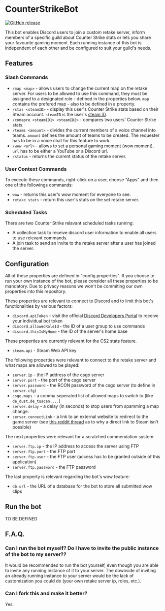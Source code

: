# CounterStrikeBot

[![GitHub release](https://img.shields.io/github/v/release/janesth/CounterStrikeBot)](https://github.com/janesth/CounterStrikeBot)

This bot enables Discord users to join a custom retake server, inform members of a specific guild about Counter Strike stats or lets you share your favourite gaming moment. Each running instance of this bot is independent of each other and be configured to suit your guild's needs.

## Features

### Slash Commands

- `/map <map>` - allows users to change the current map on the retake server. For users to be allowed to use this command, they must be assigned to a designated role - defined in the properties below. `map` contains the prefered map - also to be defined in a property.
- `/stas <steamID>` - display this user's Counter Strike stats based on their Steam account. `steamID` is the user's [steam ID](https://www.steamidfinder.com/).
- `/comapre <steamID1> <steamID2>` - compares two users' Counter Strike stats.
- `/teams <amount>` - divides the current members of a voice channel into teams. `amount` defines the amount of teams to be created. The requester has to be in a voice chat for this feature to work.
- `/wow <url>` - allows to set a personal gaming moment (wow moment). `url` has to be either a YouTube or a Discord url.
- `/status` - returns the current status of the retake server.

### User Context Commands

To execute these commands, right-click on a user, choose "Apps" and then one of the followings commands:

- `wow` - returns this user's wow moment for everyone to see.
- `retake stats` - return this user's stats on the set retake server.

### Scheduled Tasks

There are two Counter Strike relavant scheduled tasks running:

- A collection task to receive discord user information to enable all users to use relevant commands.
- A join task to send an invite to the retake server after a user has joined the server.

## Configuration

All of these properties are defined in "config.properties". If you choose to run your own instance of the bot, please consider all these properties to be mandatory. Due to privacy reasons we won't be commiting our own properties into this repository.

These properties are relevant to connect to Discord and to limit this bot's functionalities by various factors:
- `discord.apiToken` - visit the official [Discord Developers Portal](https://discord.com/developers/applications) to receive your individual bot token
- `discord.allowedRoleId` - the ID of a user group to use commands
- `discord.thisIsMyHome` - the ID of the server's home base

These properties are currently relevant for the CS2 stats feature. 
- `steam.api` - Steam Web API key

The following properties were relevant to connect to the retake server and what maps are allowed to be played:
- `server.ip` - the IP address of the csgo server
- `server.port` - the port of the csgo server
- `server.password` - the RCON password of the csgo server (to define in `server.cfg`)
- `csgo.maps` - a comma seperated list of allowed maps to switch to (like `de_dust,de_tuscan,...`)
- `server.delay` - a delay (in seconds) to stop users from spamming a map change.
- `server.connectLink` - a link to an external website to redirect to the game server (see [this reddit thread](https://www.reddit.com/r/discordapp/comments/13kk1bz/discord_has_stopped_to_support_steam_links_why/) as to why a direct link to Steam isn't possible)

The next properties were relevant for a scratched commendation system: 
- `server.ftp.ip` - the IP address to access the server using FTP
- `server.ftp.port` - the FTP port
- `server.ftp.user` - the FTP user (access has to be granted outside of this application)
- `server.ftp.password` - the FTP password

The last property is relevant regarding the bot's wow feature:
- `db.url` - the URL of a database for the bot to store all submitted wow clips

## Run the bot

TO BE DEFINED

## F.A.Q.

### Can I run the bot myself? Do I have to invite the public instance of the bot to my server??
It would be recommended to run the bot yourself, even though you are able to invite any running instance of it to your server. The downside of inviting an already running instance to your server would be the lack of customization you could do (your own retake server ip, roles, etc.).

### Can I fork this and make it better? 
Yes.